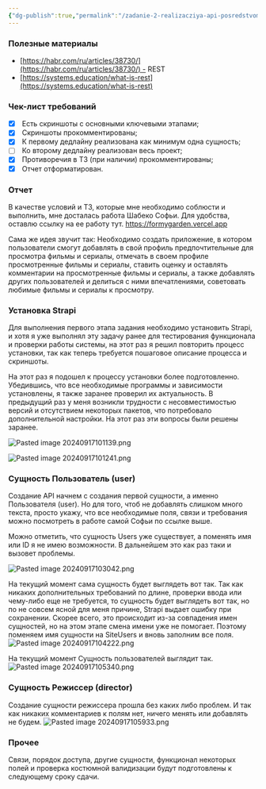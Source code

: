 ```yaml
---
{"dg-publish":true,"permalink":"/zadanie-2-realizacziya-api-posredstvom-strapi/"}
---
```


### Полезные материалы

- [https://habr.com/ru/articles/38730/](https://habr.com/ru/articles/38730/) - REST
- [https://systems.education/what-is-rest](https://systems.education/what-is-rest)

### Чек-лист требований

- [x]  Есть скриншоты с основными ключевыми этапами;
- [x]  Скриншоты прокомментированы;
- [x]  К первому дедлайну реализована как минимум одна сущность;
- [ ]  Ко второму дедлайну реализован весь проект;
- [x]  Противоречия в ТЗ (при наличии) прокомментированы;
- [x]  Отчет отформатирован.
### Отчет

В качестве условий и ТЗ, которые мне необходимо соблюсти и выполнить, мне досталась работа Шабеко Софьи. Для удобства, оставлю ссылку на ее работу тут. 
https://formygarden.vercel.app

Сама же идея звучит так:
Необходимо создать приложение, в котором пользователи смогут добавлять в свой профиль предпочтительные для просмотра фильмы и сериалы, отмечать в своем профиле просмотренные фильмы и сериалы, ставить оценку и оставлять комментарии на просмотренные фильмы и сериалы, а также добавлять других пользователей и делиться с ними впечатлениями, советовать любимые фильмы и сериалы к просмотру.

### Установка Strapi

Для выполнения первого этапа задания необходимо установить Strapi, и хотя я уже выполнял эту задачу ранее для тестирования функционала и проверки работы системы, на этот раз я решил повторить процесс установки, так как теперь требуется пошаговое описание процесса и скриншоты.

На этот раз я подошел к процессу установки более подготовленно. Убедившись, что все необходимые программы и зависимости установлены, я также заранее проверил их актуальность. В предыдущий раз у меня возникли трудности с несовместимостью версий и отсутствием некоторых пакетов, что потребовало дополнительной настройки. На этот раз эти вопросы были решены заранее.

![Pasted image 20240917101139.png](/img/user/Pasted%20image%2020240917101139.png)

![Pasted image 20240917101241.png](/img/user/Pasted%20image%2020240917101241.png)
### Cущность Пользователь (user)
Создание API начнем с создания первой сущности, а именно Пользователя (user). Но для того, чтоб не добавлять слишком много текста, просто укажу, что все необходимые поля, связи и требования можно посмотреть в работе самой Софьи по ссылке выше.

Можно отметить, что сущность Users уже существует, а поменять имя или ID я не имею возможности. В дальнейшем это как раз таки и вызовет проблемы.

![Pasted image 20240917103042.png](/img/user/Pasted%20image%2020240917103042.png)

На текущий момент сама сущность будет выглядеть вот так. Так как никаких дополнительных требований по длине, проверки ввода или чему-либо еще не требуется, то сущность будет выглядеть вот так, но по не совсем ясной для меня причине, Strapi выдает ошибку при сохранении. Скорее всего, это происходит из-за совпадения имен сущностей, но на этом этапе смена имени уже не помогает. Поэтому поменяем имя сущности на SiteUsers и вновь заполним все поля.
![Pasted image 20240917104222.png](/img/user/Pasted%20image%2020240917104222.png)

На текущий момент Cущность пользователей выглядит так. 
![Pasted image 20240917105340.png](/img/user/Pasted%20image%2020240917105340.png)
### Cущность Режиссер (director)
Создание сущности режиссера прошла без каких либо проблем. И так как никаких комментариев к полям нет, ничего менять или добавлять не будем.
![Pasted image 20240917105933.png](/img/user/Pasted%20image%2020240917105933.png)

### Прочее
Связи, порядок доступа, другие сущности, функционал некоторых полей и проверка костюмной валидизации будут подготовлены к следующему сроку сдачи.
